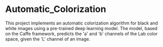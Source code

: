 # Automatic_Colorization
This project implements an automatic colorization algorithm for black and white images using a pre-trained deep learning model. The model, based on the Caffe framework, predicts the 'a' and 'b' channels of the Lab color space, given the 'L' channel of an image.
